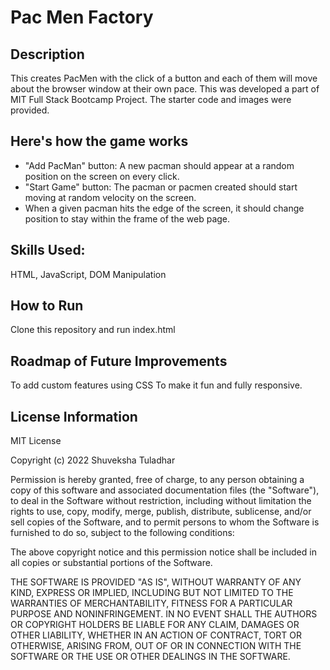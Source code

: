 # Pac Men Factory

## Description 
This creates PacMen with the click of a button and each of them will move about the browser window at their own pace. This was developed a part of MIT Full Stack Bootcamp Project. The starter code and images were provided. 

## Here's how the game works

- "Add PacMan" button: A new pacman should appear at a random position on the screen on every click.
- "Start Game" button: The pacman or pacmen created should start moving at random velocity on the screen.
- When a given pacman hits the edge of the screen, it should change position to stay within the frame of the web page.

## Skills Used:
HTML, JavaScript, DOM Manipulation

## How to Run
Clone this repository and run index.html

## Roadmap of Future Improvements
To add custom features using CSS
To make it fun and fully responsive. 

## License Information
MIT License

Copyright (c) 2022 Shuveksha Tuladhar

Permission is hereby granted, free of charge, to any person obtaining a copy
of this software and associated documentation files (the "Software"), to deal
in the Software without restriction, including without limitation the rights
to use, copy, modify, merge, publish, distribute, sublicense, and/or sell
copies of the Software, and to permit persons to whom the Software is
furnished to do so, subject to the following conditions:

The above copyright notice and this permission notice shall be included in all
copies or substantial portions of the Software.

THE SOFTWARE IS PROVIDED "AS IS", WITHOUT WARRANTY OF ANY KIND, EXPRESS OR
IMPLIED, INCLUDING BUT NOT LIMITED TO THE WARRANTIES OF MERCHANTABILITY,
FITNESS FOR A PARTICULAR PURPOSE AND NONINFRINGEMENT. IN NO EVENT SHALL THE
AUTHORS OR COPYRIGHT HOLDERS BE LIABLE FOR ANY CLAIM, DAMAGES OR OTHER
LIABILITY, WHETHER IN AN ACTION OF CONTRACT, TORT OR OTHERWISE, ARISING FROM,
OUT OF OR IN CONNECTION WITH THE SOFTWARE OR THE USE OR OTHER DEALINGS IN THE
SOFTWARE.
